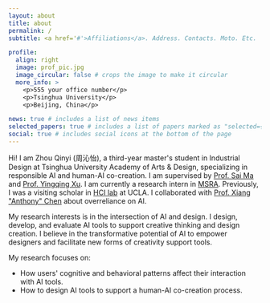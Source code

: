 ```yaml
---
layout: about
title: about
permalink: /
subtitle: <a href='#'>Affiliations</a>. Address. Contacts. Moto. Etc.

profile:
  align: right
  image: prof_pic.jpg
  image_circular: false # crops the image to make it circular
  more_info: >
    <p>555 your office number</p>
    <p>Tsinghua University</p>
    <p>Beijing, China</p>

news: true # includes a list of news items
selected_papers: true # includes a list of papers marked as "selected={true}"
social: true # includes social icons at the bottom of the page
---
```



Hi!
I am Zhou Qinyi (周沁怡), a third-year master's student in Industrial Design at Tsinghua University Academy of Arts & Design, specializing in responsible AI and human-AI co-creation. 
I am supervised by [Prof. Sai Ma](https://www.ad.tsinghua.edu.cn/info/1226/15203.htm) and 
[Prof. Yingqing Xu](https://www.ad.tsinghua.edu.cn/info/1265/15135.htm).
I am currently a research intern in [MSRA](https://www.msra.cn/).
Previously, I was a visiting scholar in [HCI lab](https://hci.ucla.edu/) at UCLA. I collaborated with [Prof. Xiang "Anthony" Chen](https://hci.prof/) about overreliance on AI.

My research interests is in the intersection of AI and design. I design, develop, and evaluate AI tools to support creative thinking and design creation. I believe in the transformative potential of AI to empower designers and facilitate new forms of creativity support tools.

My research focuses on:
- How users' cognitive and behavioral patterns affect their interaction with AI tools.
- How to design AI tools to support a human-AI co-creation process.


<!-- 
Write your biography here. Tell the world about yourself. Link to your favorite [subreddit](http://reddit.com). You can put a picture in, too. The code is already in, just name your picture `prof_pic.jpg` and put it in the `img/` folder.

Put your address / P.O. box / other info right below your picture. You can also disable any of these elements by editing `profile` property of the YAML header of your `_pages/about.md`. Edit `_bibliography/papers.bib` and Jekyll will render your [publications page](/al-folio/publications/) automatically.

Link to your social media connections, too. This theme is set up to use [Font Awesome icons](https://fontawesome.com/) and [Academicons](https://jpswalsh.github.io/academicons/), like the ones below. Add your Facebook, Twitter, LinkedIn, Google Scholar, or just disable all of them. -->
